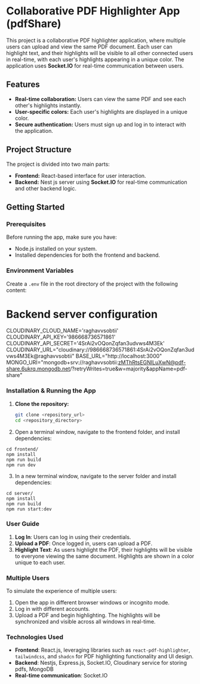 # Collaborative PDF Highlighter App (pdfShare)

This project is a collaborative PDF highlighter application, where multiple users can upload and view the same PDF document. Each user can highlight text, and their highlights will be visible to all other connected users in real-time, with each user's highlights appearing in a unique color. The application uses **Socket.IO** for real-time communication between users.

## Features
- **Real-time collaboration:** Users can view the same PDF and see each other's highlights instantly.
- **User-specific colors:** Each user's highlights are displayed in a unique color.
- **Secure authentication:** Users must sign up and log in to interact with the application.

## Project Structure
The project is divided into two main parts:
- **Frontend:** React-based interface for user interaction.
- **Backend:** Nest js server using **Socket.IO** for real-time communication and other backend logic.

## Getting Started

### Prerequisites
Before running the app, make sure you have:
- Node.js installed on your system.
- Installed dependencies for both the frontend and backend.

### Environment Variables
Create a `.env` file in the root directory of the project with the following content:

# Backend server configuration
CLOUDINARY_CLOUD_NAME='raghavvsobtii'
CLOUDINARY_API_KEY='986668736571861'
CLOUDINARY_API_SECRET='4SrAi2vOQonZqfan3udvws4M3Ek'
CLOUDINARY_URL="cloudinary://986668736571861:4SrAi2vOQonZqfan3udvws4M3Ek@raghavvsobtii"
BASE_URL="http://localhost:3000"
MONGO_URI="mongodb+srv://raghavvsobtii:zMThRtsEGNILuXwN@pdf-share.6ukrq.mongodb.net/?retryWrites=true&w=majority&appName=pdf-share"


### Installation & Running the App

1. **Clone the repository:**
   ```bash
   git clone <repository_url>
   cd <repository_directory>

2. Open a terminal window, navigate to the frontend folder, and install dependencies:
  ```  
  cd frontend/
  npm install
  npm run build
  npm run dev
```
3. In a new terminal window, navigate to the server folder and install dependencies:
```
cd server/
npm install
npm run build
npm run start:dev
```

### User Guide

1. **Log In**: Users can log in using their credentials.
2. **Upload a PDF**: Once logged in, users can upload a PDF.
3. **Highlight Text**: As users highlight the PDF, their highlights will be visible to everyone viewing the same document. Highlights are shown in a color unique to each user.

### Multiple Users

To simulate the experience of multiple users:

1. Open the app in different browser windows or incognito mode.
2. Log in with different accounts.
3. Upload a PDF and begin highlighting. The highlights will be synchronized and visible across all windows in real-time.

### Technologies Used

- **Frontend**: React.js, leveraging libraries such as `react-pdf-highlighter`, `tailwindcss`, and `shadcn` for PDF highlighting functionality and UI design.
- **Backend**: Nestjs, Express.js, Socket.IO, Cloudinary service for storing pdfs, MongoDB
- **Real-time communication**: Socket.IO


